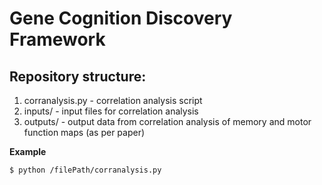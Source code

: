 # Gene Cognition Discovery Framework

## Repository structure:
1. corranalysis.py - correlation analysis script
2. inputs/ - input files for correlation analysis
3. outputs/ - output data from correlation analysis of memory and motor function maps (as per paper)

**Example**
```terminal
$ python /filePath/corranalysis.py
```
